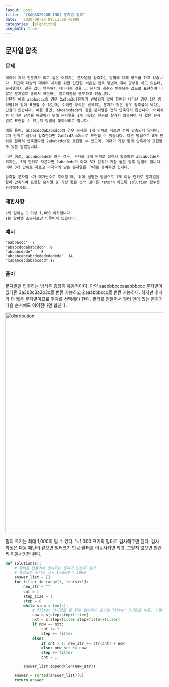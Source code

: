```yaml
---
layout: post
title:  "[KAKAO2020BLIND] 문자열 압축"
date:   2020-08-26 09:11:00 +0900
categories: [algorithm]
use_math: true
---
```


## 문자열 압축

### 문제

```
데이터 처리 전문가가 되고 싶은 어피치는 문자열을 압축하는 방법에 대해 공부를 하고 있습니다. 최근에 대량의 데이터 처리를 위한 간단한 비손실 압축 방법에 대해 공부를 하고 있는데, 문자열에서 같은 값이 연속해서 나타나는 것을 그 문자의 개수와 반복되는 값으로 표현하여 더 짧은 문자열로 줄여서 표현하는 알고리즘을 공부하고 있습니다.
간단한 예로 aabbaccc의 경우 2a2ba3c(문자가 반복되지 않아 한번만 나타난 경우 1은 생략함)와 같이 표현할 수 있는데, 이러한 방식은 반복되는 문자가 적은 경우 압축률이 낮다는 단점이 있습니다. 예를 들면, abcabcdede와 같은 문자열은 전혀 압축되지 않습니다. 어피치는 이러한 단점을 해결하기 위해 문자열을 1개 이상의 단위로 잘라서 압축하여 더 짧은 문자열로 표현할 수 있는지 방법을 찾아보려고 합니다.

예를 들어, ababcdcdababcdcd의 경우 문자를 1개 단위로 자르면 전혀 압축되지 않지만, 2개 단위로 잘라서 압축한다면 2ab2cd2ab2cd로 표현할 수 있습니다. 다른 방법으로 8개 단위로 잘라서 압축한다면 2ababcdcd로 표현할 수 있으며, 이때가 가장 짧게 압축하여 표현할 수 있는 방법입니다.

다른 예로, abcabcdede와 같은 경우, 문자를 2개 단위로 잘라서 압축하면 abcabc2de가 되지만, 3개 단위로 자른다면 2abcdede가 되어 3개 단위가 가장 짧은 압축 방법이 됩니다. 이때 3개 단위로 자르고 마지막에 남는 문자열은 그대로 붙여주면 됩니다.

압축할 문자열 s가 매개변수로 주어질 때, 위에 설명한 방법으로 1개 이상 단위로 문자열을 잘라 압축하여 표현한 문자열 중 가장 짧은 것의 길이를 return 하도록 solution 함수를 완성해주세요.
```



### 제한사항

```
s의 길이는 1 이상 1,000 이하입니다.
s는 알파벳 소문자로만 이루어져 있습니다.
```



### 예시

```
"aabbaccc"	7
"ababcdcdababcdcd"	9
"abcabcdede"	8
"abcabcabcabcdededededede"	14
"xababcdcdababcdcd"	17
```



### 풀이

문자열을 압축하는 방식은 굉장히 유동적이다. 만약 aaabbbcccaaabbbccc 문자열이 있다면 3a3b3c3a3b3c로 변환 가능하고 2aaabbbccc로 변환 가능하다. 하지만 후자가 더 짧은 문자열이므로 후자를 선택해야 한다. 필터를 만들어서 필터 안에 있는 문자가 다음 순서에도 이어진다면 합친다.

<img src="https://raw.githubusercontent.com/jsstar522/jsstar522.github.io/master/static/img/_posts/20200826/1.png" alt="distribution" style="display:block; width:700px; margin: 0 auto;"/>

필터 크기는 최대 1,000이 될 수 있다. 1~1,000 크기의 필터로 검사해주면 된다. 검사 과정은 다음 패턴이 같으면 필터크기 만큼 필터를 이동시키면 되고, 그렇지 않으면 한칸씩 이동시키면 된다.

```python
def solution(s):
    # 필터를 만들어서 연속되는 문자가 있는지 검사
    # 복잡도는 필터의 크기 1~1000 * 1000
    answer_list = []
    for filter in range(1, len(s)+1):
        new_str = ""
        cnt = 1
        step_size = 1
        step = 0
        while step < len(s):
            # filter 크기만큼 앞 뒤로 검사하고 같으면 filter 크기만큼 이동, 그렇지 않으면 1만 이동
            now = s[step:step+filter]
            nxt = s[step+filter:step+filter+filter]
            if now == nxt:
                cnt += 1
                step += filter
            else:
                if cnt > 1: new_str += str(cnt) + now
                else: new_str += now
                step += filter
                cnt = 1

        answer_list.append(len(new_str))

    answer = sorted(answer_list)[0]
    return answer
```

